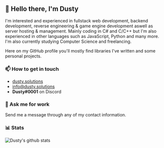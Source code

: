 ## 👋 Hello there, I'm Dusty

I'm interested and experienced in fullstack web development, backend development, reverse engineering & game engine development aswell as server hosting & management. Mainly coding in C# and C/C++ but I'm also experienced in other languages such as JavaScript, Python and many more. \
I'm also currently studying Computer Science and freelancing.

Here on my GitHub profile you'll mostly find libraries I've written and some personal projects.

### 📫 How to get in touch
- [dusty.solutions](https://dusty.solutions)
- info@dusty.solutions
- **Dusty#0001** on Discord

### 💼 Ask me for work
Send me a message through any of my contact information.

### 📊 Stats
![Dusty's github stats](https://github-readme-stats.vercel.app/api?username=TheDusty01&show_icons=true&theme=dracula)

<!--
GitHub badge
[![](https://img.shields.io/badge/-@TheDusty01-%23181717?style=flat-square&logo=github)](https://github.com/TheDusty01)
-->
